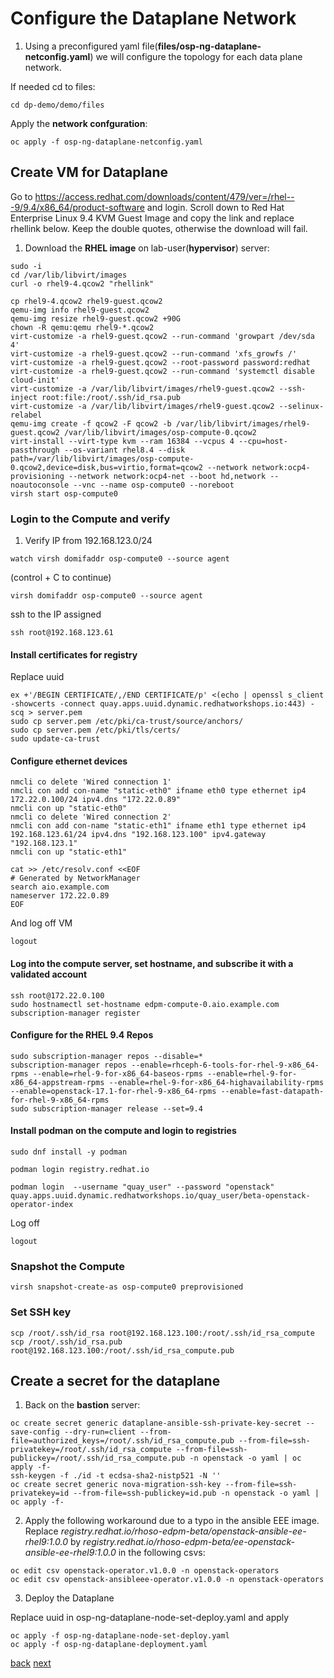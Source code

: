 # Configure the Dataplane Network

1. Using a preconfigured yaml file(**files/osp-ng-dataplane-netconfig.yaml**)
we will configure the topology for each data plane network.

If needed cd to files:
```
cd dp-demo/demo/files
```

Apply the **network confguration**:

```
oc apply -f osp-ng-dataplane-netconfig.yaml
```

## Create VM for Dataplane

Go to https://access.redhat.com/downloads/content/479/ver=/rhel---9/9.4/x86_64/product-software
 and login. Scroll down to Red Hat Enterprise Linux 9.4 KVM Guest Image and copy the link and replace rhellink below. Keep the double quotes, otherwise the download will fail.

1. Download the **RHEL image** on lab-user(**hypervisor**) server:

```
sudo -i
cd /var/lib/libvirt/images
curl -o rhel9-4.qcow2 "rhellink"
```
```
cp rhel9-4.qcow2 rhel9-guest.qcow2
qemu-img info rhel9-guest.qcow2
qemu-img resize rhel9-guest.qcow2 +90G
chown -R qemu:qemu rhel9-*.qcow2
virt-customize -a rhel9-guest.qcow2 --run-command 'growpart /dev/sda 4'
virt-customize -a rhel9-guest.qcow2 --run-command 'xfs_growfs /'
virt-customize -a rhel9-guest.qcow2 --root-password password:redhat
virt-customize -a rhel9-guest.qcow2 --run-command 'systemctl disable cloud-init'
virt-customize -a /var/lib/libvirt/images/rhel9-guest.qcow2 --ssh-inject root:file:/root/.ssh/id_rsa.pub
virt-customize -a /var/lib/libvirt/images/rhel9-guest.qcow2 --selinux-relabel
qemu-img create -f qcow2 -F qcow2 -b /var/lib/libvirt/images/rhel9-guest.qcow2 /var/lib/libvirt/images/osp-compute-0.qcow2
virt-install --virt-type kvm --ram 16384 --vcpus 4 --cpu=host-passthrough --os-variant rhel8.4 --disk path=/var/lib/libvirt/images/osp-compute-0.qcow2,device=disk,bus=virtio,format=qcow2 --network network:ocp4-provisioning --network network:ocp4-net --boot hd,network --noautoconsole --vnc --name osp-compute0 --noreboot
virsh start osp-compute0
```

### Login to the Compute and verify

1. Verify IP from 192.168.123.0/24
```
watch virsh domifaddr osp-compute0 --source agent
```
(control + C to continue)
```
virsh domifaddr osp-compute0 --source agent
```
ssh to the IP assigned 

```
ssh root@192.168.123.61
```
#### Install certificates for registry

Replace uuid

```
ex +'/BEGIN CERTIFICATE/,/END CERTIFICATE/p' <(echo | openssl s_client -showcerts -connect quay.apps.uuid.dynamic.redhatworkshops.io:443) -scq > server.pem
sudo cp server.pem /etc/pki/ca-trust/source/anchors/
sudo cp server.pem /etc/pki/tls/certs/
sudo update-ca-trust
```

#### Configure ethernet devices

```
nmcli co delete 'Wired connection 1'
nmcli con add con-name "static-eth0" ifname eth0 type ethernet ip4 172.22.0.100/24 ipv4.dns "172.22.0.89"
nmcli con up "static-eth0"
nmcli co delete 'Wired connection 2'
nmcli con add con-name "static-eth1" ifname eth1 type ethernet ip4 192.168.123.61/24 ipv4.dns "192.168.123.100" ipv4.gateway "192.168.123.1"
nmcli con up "static-eth1"
```
```
cat >> /etc/resolv.conf <<EOF
# Generated by NetworkManager
search aio.example.com
nameserver 172.22.0.89
EOF
```
And log off VM
```
logout
```
#### Log into the compute server, set hostname, and subscribe it with a validated account

```
ssh root@172.22.0.100
sudo hostnamectl set-hostname edpm-compute-0.aio.example.com
subscription-manager register
```
#### Configure for the RHEL 9.4 Repos
```
sudo subscription-manager repos --disable=*
subscription-manager repos --enable=rhceph-6-tools-for-rhel-9-x86_64-rpms --enable=rhel-9-for-x86_64-baseos-rpms --enable=rhel-9-for-x86_64-appstream-rpms --enable=rhel-9-for-x86_64-highavailability-rpms --enable=openstack-17.1-for-rhel-9-x86_64-rpms --enable=fast-datapath-for-rhel-9-x86_64-rpms
sudo subscription-manager release --set=9.4
```

#### Install podman on the compute and login to registries

```
sudo dnf install -y podman
```
```
podman login registry.redhat.io
```
```
podman login  --username "quay_user" --password "openstack" quay.apps.uuid.dynamic.redhatworkshops.io/quay_user/beta-openstack-operator-index
```

Log off
```
logout
```
### Snapshot the Compute

```
virsh snapshot-create-as osp-compute0 preprovisioned
```

### Set SSH key
```
scp /root/.ssh/id_rsa root@192.168.123.100:/root/.ssh/id_rsa_compute
scp /root/.ssh/id_rsa.pub root@192.168.123.100:/root/.ssh/id_rsa_compute.pub 
```
## Create a secret for the dataplane

1. Back on the **bastion** server:
```
oc create secret generic dataplane-ansible-ssh-private-key-secret --save-config --dry-run=client --from-file=authorized_keys=/root/.ssh/id_rsa_compute.pub --from-file=ssh-privatekey=/root/.ssh/id_rsa_compute --from-file=ssh-publickey=/root/.ssh/id_rsa_compute.pub -n openstack -o yaml | oc apply -f-
ssh-keygen -f ./id -t ecdsa-sha2-nistp521 -N ''
oc create secret generic nova-migration-ssh-key --from-file=ssh-privatekey=id --from-file=ssh-publickey=id.pub -n openstack -o yaml | oc apply -f-
```

2. Apply the following workaround due to a typo in the ansible EEE image. Replace *registry.redhat.io/rhoso-edpm-beta/openstack-ansible-ee-rhel9:1.0.0* by *registry.redhat.io/rhoso-edpm-beta/ee-openstack-ansible-ee-rhel9:1.0.0* in the following csvs: 
```
oc edit csv openstack-operator.v1.0.0 -n openstack-operators
oc edit csv openstack-ansibleee-operator.v1.0.0 -n openstack-operators
```


3. Deploy the Dataplane

Replace uuid in osp-ng-dataplane-node-set-deploy.yaml and apply
```
oc apply -f osp-ng-dataplane-node-set-deploy.yaml
oc apply -f osp-ng-dataplane-deployment.yaml
```

[back](create-cp.md) [next](access.md)
